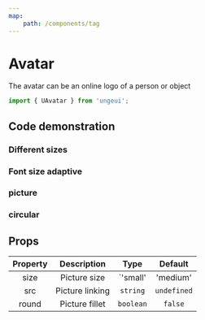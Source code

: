```yaml
---
map:
    path: /components/tag
---
```


# Avatar

The avatar can be an online logo of a person or object

```js
import { UAvatar } from 'ungeui';
```

## Code demonstration

### Different sizes

<demo src="./demo/demo.vue"
  language="vue"
  title="Basic useage"
  desc="Size controls the size of the avatar. The default background is gray">
</demo>

### Font size adaptive

<demo src="./demo/fit.vue"
  language="vue"
  title="Basic useage"
  desc="Ensure that the text does not overflow the avatar frame">
</demo>

### picture

<demo src="./demo/img.vue"
  language="vue"
  title="Basic useage"
  desc="Pictures can be inserted to support network resources and local resources">
</demo>

### circular

<demo src="./demo/round.vue"
  language="vue"
  title="Basic useage"
  desc="circular">
</demo>

## Props

| Property | Description |   Type |   Default |
| :--------: | :----------: | :-----: | :--------: |
| size  | Picture size | `'small'  |  'medium'   | 'large' | 'huge'` | `'medium'` |
|  src  | Picture linking | `string`  | `undefined` |
| round |  Picture fillet   | `boolean` |   `false`   |
